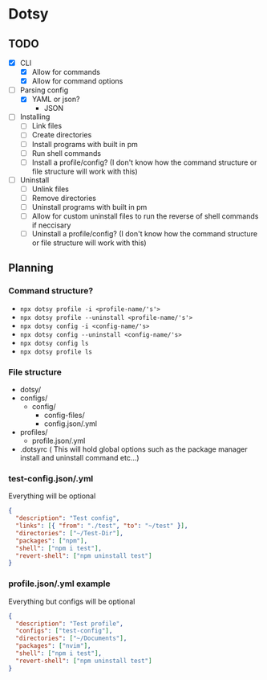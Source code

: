# Dotsy

## TODO

- [x] CLI
  - [x] Allow for commands
  - [x] Allow for command options
- [ ] Parsing config
  - [x] YAML or json?
    - JSON
- [ ] Installing
  - [ ] Link files
  - [ ] Create directories
  - [ ] Install programs with built in pm
  - [ ] Run shell commands
  - [ ] Install a profile/config? (I don't know how the command structure or file
        structure will work with this)
- [ ] Uninstall
  - [ ] Unlink files
  - [ ] Remove directories
  - [ ] Uninstall programs with built in pm
  - [ ] Allow for custom uninstall files to run the reverse of shell commands if
        neccisary
  - [ ] Uninstall a profile/config? (I don't know how the command structure or file
        structure will work with this)

## Planning

### Command structure?

- `npx dotsy profile -i <profile-name/'s'>`
- `npx dotsy profile --uninstall <profile-name/'s'>`
- `npx dotsy config -i <config-name/'s>`
- `npx dotsy config --uninstall <config-name/'s>`
- `npx dotsy config ls`
- `npx dotsy profile ls`

### File structure

- dotsy/
- configs/
  - config/
    - config-files/
    - config.json/.yml
- profiles/
  - profile.json/.yml
- .dotsyrc ( This will hold global options such as the package manager install
  and uninstall command etc...)

### test-config.json/.yml

Everything will be optional

```json
{
  "description": "Test config",
  "links": [{ "from": "./test", "to": "~/test" }],
  "directories": ["~/Test-Dir"],
  "packages": ["npm"],
  "shell": ["npm i test"],
  "revert-shell": ["npm uninstall test"]
}
```

### profile.json/.yml example

Everything but configs will be optional

```json
{
  "description": "Test profile",
  "configs": ["test-config"],
  "directories": ["~/Documents"],
  "packages": ["nvim"],
  "shell": ["npm i test"],
  "revert-shell": ["npm uninstall test"]
}
```
